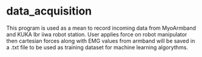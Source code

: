 # data_acquisition
This program is used as a mean to record incoming data from MyoArmband and KUKA lbr iiwa robot station.
User applies force on robot manipulator then cartesian forces along with EMG values from armband will be saved in a .txt file to be used as training dataset 
for machine learning algorythms.
